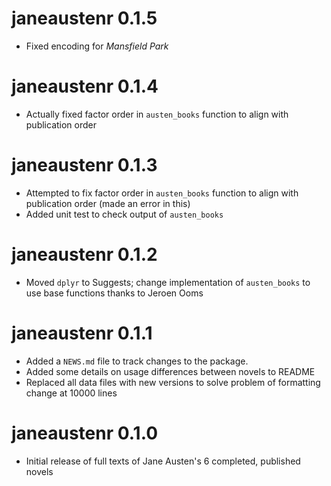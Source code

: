# janeaustenr 0.1.5

* Fixed encoding for *Mansfield Park*

# janeaustenr 0.1.4

* Actually fixed factor order in `austen_books` function to align with publication order

# janeaustenr 0.1.3

* Attempted to fix factor order in `austen_books` function to align with publication order (made an error in this)
* Added unit test to check output of `austen_books`

# janeaustenr 0.1.2

* Moved `dplyr` to Suggests; change implementation of `austen_books` to use base functions thanks to Jeroen Ooms

# janeaustenr 0.1.1

* Added a `NEWS.md` file to track changes to the package.
* Added some details on usage differences between novels to README
* Replaced all data files with new versions to solve problem of formatting change at 10000 lines

# janeaustenr 0.1.0

* Initial release of full texts of Jane Austen's 6 completed, published novels
